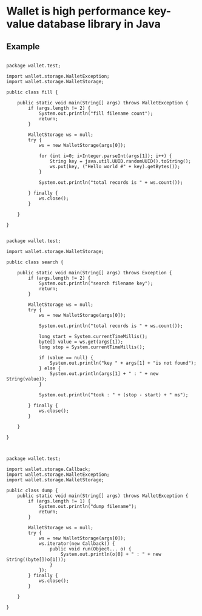 Wallet is high performance key-value database library in Java========## Example`````{.java}package wallet.test;import wallet.storage.WalletException;import wallet.storage.WalletStorage;public class fill {	public static void main(String[] args) throws WalletException {		if (args.length != 2) {			System.out.println("fill filename count");			return;		}				WalletStorage ws = null;		try {			ws = new WalletStorage(args[0]);									for (int i=0; i<Integer.parseInt(args[1]); i++) {				String key = java.util.UUID.randomUUID().toString();								ws.put(key, ("Hello world #" + key).getBytes());			}						System.out.println("total records is " + ws.count());					} finally {			ws.close();		}	}}package wallet.test;import wallet.storage.WalletStorage;public class search {	public static void main(String[] args) throws Exception {		if (args.length != 2) {			System.out.println("search filename key");			return;		}				WalletStorage ws = null;		try {			ws = new WalletStorage(args[0]);									System.out.println("total records is " + ws.count());						long start = System.currentTimeMillis();			byte[] value = ws.get(args[1]);			long stop = System.currentTimeMillis();						if (value == null) {				System.out.println("key " + args[1] + "is not found");							} else {							System.out.println(args[1] + " : " + new String(value));			}						System.out.println("took : " + (stop - start) + " ms");					} finally {			ws.close();		}			}}package wallet.test;import wallet.storage.Callback;import wallet.storage.WalletException;import wallet.storage.WalletStorage;public class dump {	public static void main(String[] args) throws WalletException {		if (args.length != 1) {			System.out.println("dump filename");			return;		}				WalletStorage ws = null;		try {			ws = new WalletStorage(args[0]);			ws.iterator(new Callback() {				public void run(Object... o) {					System.out.println(o[0] + " : " + new String((byte[])o[1]));				}							});		} finally {			ws.close();		}	}}